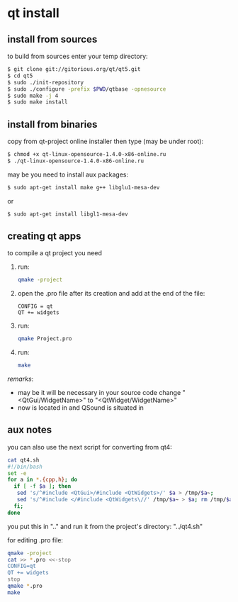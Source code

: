 # qt install

## install from sources
to build from sources enter your temp directory:
```sh
$ git clone git://gitorious.org/qt/qt5.git    
$ cd qt5
$ sudo ./init-repository
$ sudo ./configure -prefix $PWD/qtbase -opnesource
$ sudo make -j 4
$ sudo make install                         
```

## install from binaries
copy from qt-project online installer
then type (may be under root):
```sh
$ chmod +x qt-linux-opensource-1.4.0-x86-online.ru
$ ./qt-linux-opensource-1.4.0-x86-online.ru				             
```

may be you need to install aux packages:
```sh
$ sudo apt-get install make g++ libglu1-mesa-dev
```
or
```sh
$ sudo apt-get install libgl1-mesa-dev 
```

## creating qt apps
to compile a qt project you need
1. run:
   ```sh
   qmake -project
   ```
2. open the .pro file after its creation and add at the end of the file:
   ```
   CONFIG = qt     
   QT += widgets
   ```
3. run:
   ```sh
   qmake Project.pro
   ```
4. run: 
   ```sh
   make
   ```

*remarks*:
- may be it will be necessary in your source code 
  change "<QtGui/WidgetName>" to "<QtWidget/WidgetName>"
- now <QtApplication> is located in <QtWidgets>
  and QSound is situated in <QtMultimedia>


## aux notes
you can also use the next script for converting from qt4:
```sh
cat qt4.sh								                             
#!/bin/bash								                             
set -e 								                                	
for a in *.{cpp,h}; do						                         
  if [ -f $a ]; then							                         
   sed 's/^#include <QtGui>/#include <QtWidgets>/' $a > /tmp/$a~;      
   sed 's/^#include </#include <QtWidgets\//' /tmp/$a~ > $a; rm /tmp/$a~; 
  fi;								                                     
done									                                 
```

you put this in ".." and run it from the project's directory: 
"../qt4.sh"

for editing .pro file:
```sh
qmake -project
cat >> *.pro <<-stop
CONFIG=qt
QT += widgets
stop
qmake *.pro
make
```


